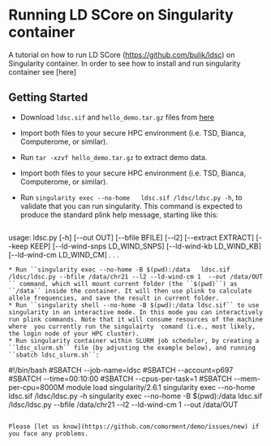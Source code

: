 # Running LD SCore on Singularity container

A tutorial on how to run LD SCore (https://github.com/bulik/ldsc) on Singularity container. In order to see how to install and run singularity container see [here]

## Getting Started

* Download ``ldsc.sif``  and  ``hello_demo.tar.gz`` files from [here](https://drive.google.com/drive/folders/1mfxZJ-7A-4lDlCkarUCxEf2hBIxQGO69?usp=sharing)
* Import both files to your secure HPC environment (i.e. TSD, Bianca, Computerome, or similar).
* Run ``tar -xzvf hello_demo.tar.gz`` to extract demo data.
* Import both files to your secure HPC environment (i.e. TSD, Bianca, Computerome, or similar).

* Run ``singularity exec --no-home   ldsc.sif /ldsc/ldsc.py -h``, to validate that you can run singularity. This command is expected to produce the standard plink help message, starting like this:
  ```
usage: ldsc.py [-h] [--out OUT] [--bfile BFILE] [--l2] [--extract EXTRACT]
               [--keep KEEP] [--ld-wind-snps LD_WIND_SNPS]
               [--ld-wind-kb LD_WIND_KB] [--ld-wind-cm LD_WIND_CM]
.
.
.
  ```
* Run ``singularity exec --no-home -B $(pwd):/data   ldsc.sif /ldsc/ldsc.py --bfile /data/chr21 --l2 --ld-wind-cm 1  --out /data/OUT `` command, which will mount current folder (the ``$(pwd)``) as ``/data`` inside the container. It will then use plink to calculate allele frequencies, and save the result in current folder.
* Run ``singularity shell --no-home -B $(pwd):/data ldsc.sif`` to use singularity in an interactive mode. In this mode you can interactively run plink commands. Note that it will consume resources of the machine where  you currently run the singulairty  comand (i.e., most likely, the login node of your HPC cluster).
* Run singularity container within SLURM job scheduler, by creating a ``ldsc_slurm.sh`` file (by adjusting the example below), and running ``sbatch ldsc_slurm.sh``:
  ```
  #!/bin/bash
  #SBATCH --job-name=ldsc
  #SBATCH --account=p697
  #SBATCH --time=00:10:00
  #SBATCH --cpus-per-task=1
  #SBATCH --mem-per-cpu=8000M
  module load singularity/2.6.1
 singularity exec --no-home   ldsc.sif /ldsc/ldsc.py -h
singularity exec --no-home -B $(pwd):/data   ldsc.sif /ldsc/ldsc.py --bfile /data/chr21 --l2 --ld-wind-cm 1  --out /data/OUT
  ```

Please [let us know](https://github.com/comorment/demo/issues/new) if you face any problems.